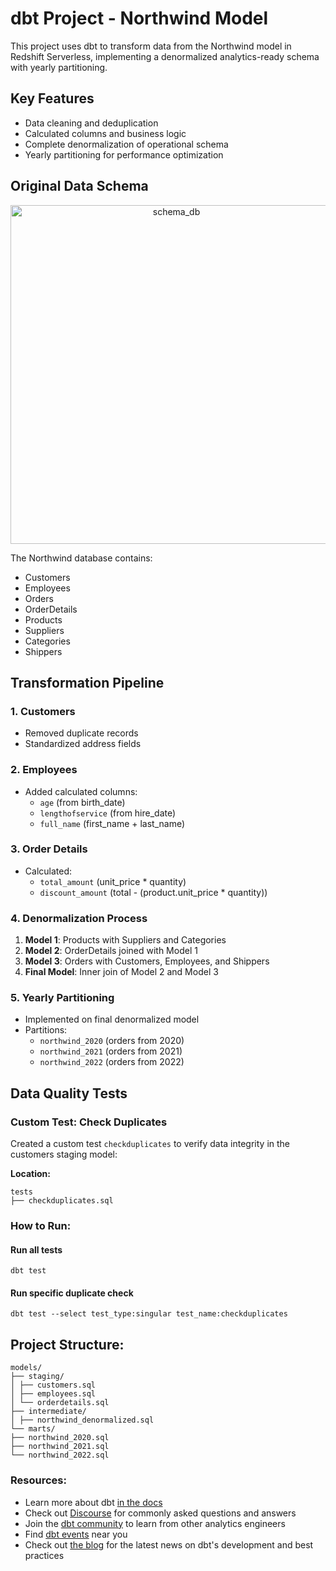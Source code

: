 # dbt Project - Northwind Model

This project uses dbt to transform data from the Northwind model in Redshift Serverless, implementing a denormalized analytics-ready schema with yearly partitioning.

## Key Features
- Data cleaning and deduplication
- Calculated columns and business logic
- Complete denormalization of operational schema
- Yearly partitioning for performance optimization

## Original Data Schema

<p  align="center">
  <img width="515" height="542" alt="schema_db" src="https://github.com/user-attachments/assets/8c7b06e0-bbce-4df0-816b-f7634494cb7e">
</p>


The Northwind database contains:
- Customers
- Employees
- Orders
- OrderDetails
- Products
- Suppliers
- Categories
- Shippers

## Transformation Pipeline

### 1. Customers
- Removed duplicate records
- Standardized address fields

### 2. Employees
- Added calculated columns:
  - `age` (from birth_date)
  - `lengthofservice` (from hire_date)
  - `full_name` (first_name + last_name)

### 3. Order Details
- Calculated:
  - `total_amount` (unit_price * quantity)
  - `discount_amount` (total - (product.unit_price * quantity))

### 4. Denormalization Process
1. **Model 1**: Products with Suppliers and Categories
2. **Model 2**: OrderDetails joined with Model 1
3. **Model 3**: Orders with Customers, Employees, and Shippers
4. **Final Model**: Inner join of Model 2 and Model 3

### 5. Yearly Partitioning
- Implemented on final denormalized model
- Partitions:
  - `northwind_2020` (orders from 2020)
  - `northwind_2021` (orders from 2021) 
  - `northwind_2022` (orders from 2022)
 
## Data Quality Tests

### Custom Test: Check Duplicates
Created a custom test `checkduplicates` to verify data integrity in the customers staging model:

**Location:**
```
tests
├── checkduplicates.sql
```

### How to Run:

#### Run all tests
```
dbt test
```

#### Run specific duplicate check
```
dbt test --select test_type:singular test_name:checkduplicates
```

## Project Structure:
```
models/
├── staging/
│ ├── customers.sql
│ ├── employees.sql
│ └── orderdetails.sql
├── intermediate/
│ ├── northwind_denormalized.sql
└── marts/
├── northwind_2020.sql
├── northwind_2021.sql
└── northwind_2022.sql
```


### Resources:
- Learn more about dbt [in the docs](https://docs.getdbt.com/docs/introduction)
- Check out [Discourse](https://discourse.getdbt.com/) for commonly asked questions and answers
- Join the [dbt community](https://getdbt.com/community) to learn from other analytics engineers
- Find [dbt events](https://events.getdbt.com) near you
- Check out [the blog](https://blog.getdbt.com/) for the latest news on dbt's development and best practices
